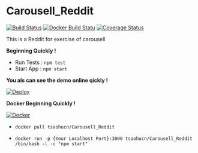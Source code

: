 # Carousell_Reddit

[![Build Status](https://travis-ci.org/tsaohucn/Carousell_Reddit.svg?branch=master)](https://travis-ci.org/tsaohucn/Carousell_Reddit)
[![Docker Build Statu](https://img.shields.io/docker/build/tsaohucn/carousell_reddit.svg)](https://hub.docker.com/r/tsaohucn/carousell_reddit/builds/)
[![Coverage Status](https://coveralls.io/repos/tsaohucn/Carousell_Reddit/badge.svg?branch=master)](https://coveralls.io/r/tsaohucn/Carousell_Reddit?branch=master)

This is a Reddit for exercise of carousell

**Beginning Quickly !**

* Run Tests : `npm test`
* Start App : `npm start`

**You als can see the demo online qickly !**

[![Deploy](https://www.herokucdn.com/deploy/button.svg)](https://carousellreddit.herokuapp.com/)

**Docker Beginning Quickly !**

[![Docker](https://seeklogo.com/images/D/docker-logo-6D6F987702-seeklogo.com.png)](https://hub.docker.com/r/tsaohucn/carousell_reddit/)

* `docker pull tsaohucn/Carousell_Reddit`

* `docker run -p {Your Localhost Port}:3000 tsaohucn/Carousell_Reddit /bin/bash -l -c "npm start"`